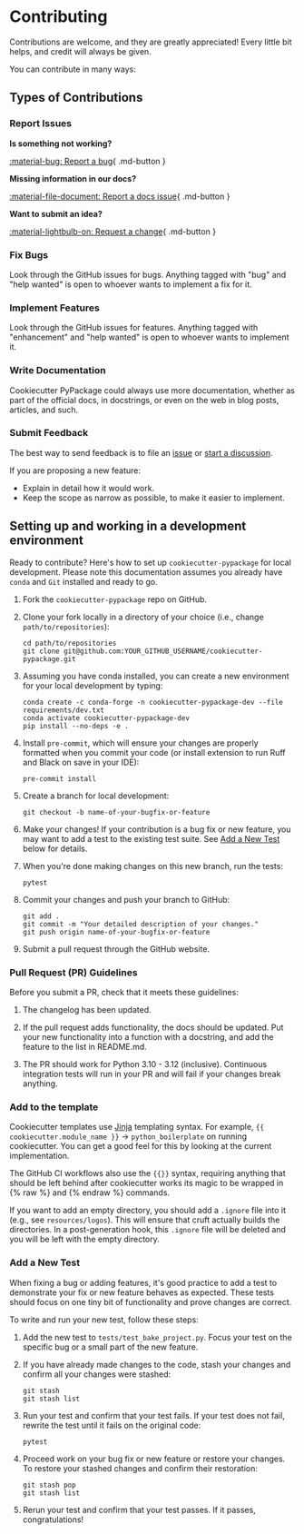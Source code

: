 # Contributing

Contributions are welcome, and they are greatly appreciated!
Every little bit helps, and credit will always be given.

You can contribute in many ways:

## Types of Contributions

### Report Issues

__Is something not working?__

[:material-bug: Report a bug](https://github.com/arup-group/cookiecutter-pypackage/issues/new?template=BUG-REPORT.yml "Report a bug in the template by creating an issue and a reproduction"){ .md-button }

__Missing information in our docs?__

[:material-file-document: Report a docs issue](https://github.com/arup-group/cookiecutter-pypackage/issues/new?template=DOCS.yml "Report missing information or potential inconsistencies in our documentation"){ .md-button }

__Want to submit an idea?__

[:material-lightbulb-on: Request a change](https://github.com/arup-group/cookiecutter-pypackage/issues/new?template=FEATURE-REQUEST.yml "Propose a change or feature request or suggest an improvement"){ .md-button }

### Fix Bugs

Look through the GitHub issues for bugs. Anything tagged with "bug" and "help wanted" is open to whoever wants to implement a fix for it.

### Implement Features

Look through the GitHub issues for features. Anything tagged with "enhancement" and "help wanted" is open to whoever wants to implement it.

### Write Documentation

Cookiecutter PyPackage could always use more documentation, whether as part of the official docs, in docstrings, or even on the web in blog posts, articles, and such.

### Submit Feedback

The best way to send feedback is to file an [issue](https://github.com/arup-group/cookiecutter-pypackage/issues) or [start a discussion](https://github.com/arup-group/cookiecutter-pypackage/discussions).

If you are proposing a new feature:

- Explain in detail how it would work.
- Keep the scope as narrow as possible, to make it easier to implement.

## Setting up and working in a development environment

Ready to contribute? Here's how to set up `cookiecutter-pypackage` for local development.
Please note this documentation assumes you already have `conda` and `Git` installed and ready to go.

1. Fork the `cookiecutter-pypackage` repo on GitHub.

1. Clone your fork locally in a directory of your choice (i.e., change `path/to/repositories`):

   ``` shell
   cd path/to/repositories
   git clone git@github.com:YOUR_GITHUB_USERNAME/cookiecutter-pypackage.git
   ```

1. Assuming you have conda installed, you can create a new environment for your local
   development by typing:

   ``` shell
   conda create -c conda-forge -n cookiecutter-pypackage-dev --file requirements/dev.txt
   conda activate cookiecutter-pypackage-dev
   pip install --no-deps -e .
   ```

1. Install `pre-commit`, which will ensure your changes are properly formatted when you commit your code (or install extension to run Ruff and Black on save in your IDE):

   ``` shell
   pre-commit install
   ```

1. Create a branch for local development:

   ``` shell
   git checkout -b name-of-your-bugfix-or-feature
   ```

1. Make your changes! If your contribution is a bug fix or new feature, you may want to add a test to the existing test suite. See [Add a New Test](#add-a-new-test) below for details.

1. When you're done making changes on this new branch, run the tests:

   ``` shell
   pytest
   ```

1. Commit your changes and push your branch to GitHub:

   ``` shell
   git add .
   git commit -m "Your detailed description of your changes."
   git push origin name-of-your-bugfix-or-feature
   ```

1. Submit a pull request through the GitHub website.

### Pull Request (PR) Guidelines

Before you submit a PR, check that it meets these guidelines:

1. The changelog has been updated.

2. If the pull request adds functionality, the docs should be updated.
   Put your new functionality into a function with a docstring, and add the feature to the list in README.md.

3. The PR should work for Python 3.10 - 3.12 (inclusive).
   Continuous integration tests will run in your PR and will fail if your changes break anything.

### Add to the template
Cookiecutter templates use [Jinja](https://jinja.palletsprojects.com/en/3.1.x/) templating syntax.
For example, `{{ cookiecutter.module_name }}` -> `python_boilerplate` on running cookiecutter.
You can get a good feel for this by looking at the current implementation.

The GitHub CI workflows also use the `{{}}` syntax, requiring anything that should be left behind after cookiecutter works its magic to be wrapped in {% raw %} and {% endraw %} commands.

If you want to add an empty directory, you should add a `.ignore` file into it (e.g., see `resources/logos`).
This will ensure that cruft actually builds the directories.
In a post-generation hook, this `.ignore` file will be deleted and you will be left with the empty directory.

### Add a New Test

When fixing a bug or adding features, it's good practice to add a test to demonstrate your fix or new feature behaves as expected.
These tests should focus on one tiny bit of functionality and prove changes are correct.

To write and run your new test, follow these steps:

1. Add the new test to `tests/test_bake_project.py`.
   Focus your test on the specific bug or a small part of the new feature.

1. If you have already made changes to the code, stash your changes and confirm all your changes were stashed:

   ``` shell
   git stash
   git stash list
   ```

1. Run your test and confirm that your test fails.
   If your test does not fail, rewrite the test until it fails on the original code:

   ``` shell
   pytest
   ```

1. Proceed work on your bug fix or new feature or restore your changes.
   To restore your stashed changes and confirm their restoration:

   ``` shell
   git stash pop
   git stash list
   ```

1. Rerun your test and confirm that your test passes.
   If it passes, congratulations!
